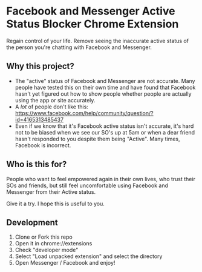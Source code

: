 # Facebook and Messenger Active Status Blocker Chrome Extension

Regain control of your life. Remove seeing the inaccurate active status of the person you're chatting with Facebook and Messenger.

## Why this project?
- The "active" status of Facebook and Messenger are not accurate. Many people have tested this on their own time and have found that Facebook hasn't yet figured out how to show people whether people are actually using the app or site accurately.
- A *lot* of people don't like this: https://www.facebook.com/help/community/question/?id=4165313485437
- Even if we know that it's Facebook active status isn't accurate, it's hard not to be biased when we see our SO's up at 5am or when a dear friend hasn't responded to you despite them being "Active". Many times, Facebook is incorrect.

## Who is this for?
People who want to feel empowered again in their own lives, who trust their SOs and friends, but still feel uncomfortable using Facebook and Messenger from their Active status.

Give it a try. I hope this is useful to you.

## Development
1. Clone or Fork this repo
2. Open it in chrome://extensions
3. Check "developer mode"
4. Select "Load unpacked extension" and select the directory
5. Open Messenger / Facebook and enjoy!